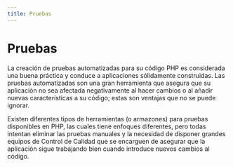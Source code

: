 ```yaml
---
title: Pruebas
---
```

# Pruebas

La creación de pruebas automatizadas para su código PHP es considerada una buena práctica y conduce a aplicaciones sólidamente construidas. Las pruebas automatizadas son una gran herramienta que asegura que su aplicación no sea afectada negativamente al hacer cambios o al añadir nuevas características a su código; estas son ventajas que no se puede ignorar.

Existen diferentes tipos de herramientas (o armazones) para pruebas disponibles en PHP, las cuales tiene enfoques diferentes, pero todas intentan eliminar las pruebas manuales y la necesidad de disponer grandes equipos de Control de Calidad que se encarguen de asegurar que la aplicación sigue trabajando bien cuando introduce nuevos cambios al código.
